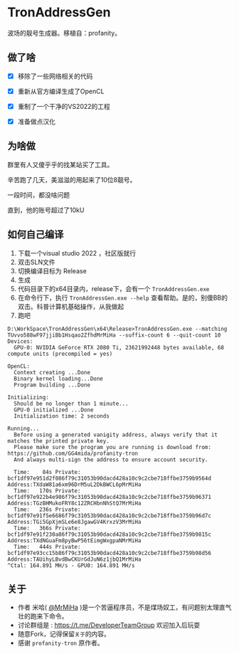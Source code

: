 # TronAddressGen
波场的靓号生成器。移植自：profanity。



## 做了啥

- [x] 移除了一些网络相关的代码
- [x] 重新从官方编译生成了OpenCL
- [x] 重制了一个干净的VS2022的工程
- [x] 准备做点汉化



## 为啥做

群里有人又傻乎乎的找某站买了工具。

辛苦跑了几天，美滋滋的用起来了10位8靓号。

一段时间，都没啥问题

直到，他的账号超过了10kU



## 如何自己编译

1. 下载一个visual studio 2022 ，社区版就行
2. 双击SLN文件
3. 切换编译目标为 Release
4. 生成
5. 代码目录下的x64目录内，release下，会有一个 `TronAddressGen.exe` 
6. 在命令行下，执行 `TronAddressGen.exe --help` 查看帮助。是的，别傻BB的双击。科普计算机基础操作，从我做起
7. 跑吧

```
D:\WorkSpace\TronAddressGen\x64\Release>TronAddressGen.exe --matching TUvvo588wF97jjiBb1Hsqao2ZfhdMrMiHa --suffix-count 6 --quit-count 10
Devices:
  GPU-0: NVIDIA GeForce RTX 2080 Ti, 23621992448 bytes available, 68 compute units (precompiled = yes)

OpenCL:
  Context creating ...Done
  Binary kernel loading...Done
  Program building ...Done

Initializing:
  Should be no longer than 1 minute...
  GPU-0 initialized ...Done
  Initialization time: 2 seconds

Running...
  Before using a generated vanigity address, always verify that it matches the printed private key.
  Please make sure the program you are running is download from: https://github.com/GG4mida/profanity-tron
  And always multi-sign the address to ensure account security.

  Time:    84s Private: bcf1df97e951d2f086f79c31053b90dacd428a10c9c2cbe718ffbe3759b9564d Address:TXdaW81a6xm96DrM5uL2DkBWCL6pMrMiHa
  Time:   170s Private: bcf1df97e922b4e986f79c31053b90dacd428a10c9c2cbe718ffbe3759b96371 Address:TGzBHMukoFRY8c12ZRCHbnNhStQ7MrMiHa
  Time:   236s Private: bcf1df97e91f5e6686f79c31053b90dacd428a10c9c2cbe718ffbe3759b96d7c Address:TGi5GpXjmSLe6e8JgawGV4KrxzV3MrMiHa
  Time:   366s Private: bcf1df97e91f230a86f79c31053b90dacd428a10c9c2cbe718ffbe3759b9815c Address:TXdNGuaFm8pyBwP56tEimgWxgpaNMrMiHa
  Time:   444s Private: bcf1df97e93cc15b86f79c31053b90dacd428a10c9c2cbe718ffbe3759b98d56 Address:TAUihyLBvdBwCKUrGdJuN6z1jbQ1MrMiHa
^Ctal: 164.891 MH/s - GPU0: 164.891 MH/s
```



## 关于

- 作者 米哈( [@MrMiHa](https://t.me/MrMiHa) )是一个苦逼程序员，不是煤场奴工，有问题别太理直气壮的跑来下命令。
- 讨论群组是 : https://t.me/DeveloperTeamGroup 欢迎加入后玩耍
- 随意Fork，记得保留`关于`的内容。
- 感谢 `profanity-tron` 原作者。

